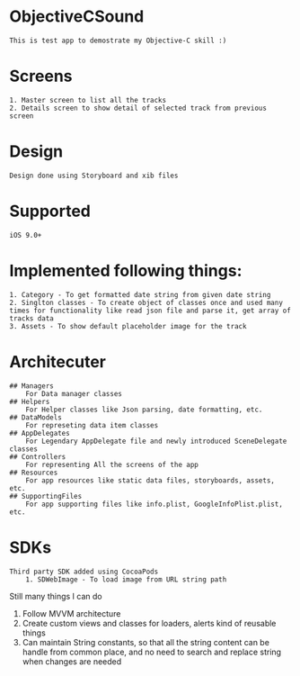 # ObjectiveCSound
    This is test app to demostrate my Objective-C skill :) 

# Screens
    1. Master screen to list all the tracks
    2. Details screen to show detail of selected track from previous screen

# Design
    Design done using Storyboard and xib files

# Supported 
    iOS 9.0+

# Implemented following things: 
    1. Category - To get formatted date string from given date string
    2. Singlton classes - To create object of classes once and used many times for functionality like read json file and parse it, get array of tracks data
    3. Assets - To show default placeholder image for the track

# Architecuter 
    ## Managers
        For Data manager classes 
    ## Helpers
        For Helper classes like Json parsing, date formatting, etc.
    ## DataModels
        For represeting data item classes
    ## AppDelegates
        For Legendary AppDelegate file and newly introduced SceneDelegate classes
    ## Controllers
        For representing All the screens of the app
    ## Resources
        For app resources like static data files, storyboards, assets, etc.
    ## SupportingFiles
        For app supporting files like info.plist, GoogleInfoPlist.plist, etc.
        
        
# SDKs
    Third party SDK added using CocoaPods
        1. SDWebImage - To load image from URL string path 

Still many things I can do
1. Follow MVVM architecture 
2. Create custom views and classes for loaders, alerts kind of reusable things
3. Can maintain String constants, so that all the string content can be handle from common place, and no need to search and replace string when changes are needed 


